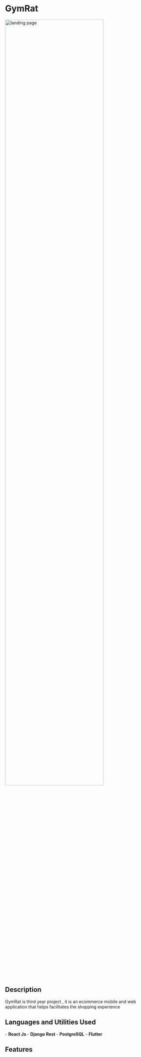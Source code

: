 
<h1>GymRat </h1>

<img src="https://i.imgur.com/ky6COtU.png"  height="80%" width="80%" alt="landing page"/> 

<h2>Description</h2>
GymRat is third year project , it is an ecommerce  mobile and web application that helps facilitates the shopping experience 


<h2>Languages and Utilities Used</h2>
- <b>React Js </b> 
- <b>Django Rest</b> 
- <b>PostgreSQL</b>
- <b>Flutter</b>


<h2>Features</h2>
